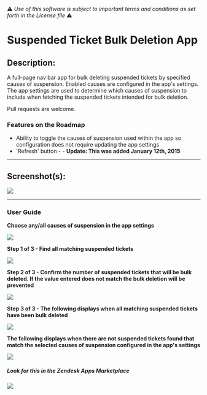 :warning: *Use of this software is subject to important terms and conditions as set forth in the License file* :warning:

# Suspended Ticket Bulk Deletion App

## Description:

A full-page nav bar app for bulk deleting suspended tickets by specified causes of suspension. Enabled causes are configured in the app's settings. The app settings are used to determine which causes of suspension to include when fetching the suspended tickets intended for bulk deletion.

Pull requests are welcome.

### Features on the Roadmap
* Ability to toggle the causes of suspension used within the app so configuration does not require updating the app settings
* 'Refresh' button - - **Update: This was added January 12th, 2015**

---

## Screenshot(s):

![](http://g.recordit.co/dTym0etPUi.gif)

---

### User Guide
**Choose any/all causes of suspension in the app settings**

![](http://i.imgur.com/zEmb03G.png)

**Step 1 of 3 - Find all matching suspended tickets**

![](http://i.imgur.com/MXxeA2j.png)

**Step 2 of 3 - Confirm the number of suspended tickets that will be bulk deleted. If the value entered does not match the bulk deletion will be prevented**

![](http://i.imgur.com/cgV6yHK.png)

**Step 3 of 3 - The following displays when all matching suspended tickets have been bulk deleted**

![](http://i.imgur.com/zEUEc0P.png)

**The following displays when there are not suspended tickets found that match the selected causes of suspension configured in the app's settings**

![](http://i.imgur.com/sfW9Qgu.png)

##### Look for this in the Zendesk Apps Marketplace

![](http://i.imgur.com/35Lrl9B.png)
